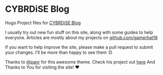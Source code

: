 # CYBRDiSE Blog

Hugo Project files for [CYBRDiSE Blog](https://blog.cybrdise.com)

I usually try out new fun stuff on this site, along with some guides to help everyone.
Articles are mostly about my projects on [github.com/gamerhat18](https://github.com/gamerhat18)

If you want to help improve the site, please make a pull request to submit your changes. I'll be more than happy to see them :D

Thanks to @[panr](https://twitter.com/panr) for this awesome theme. Check his project out [here](https://github.com/panr/hugo-theme-terminal)
And Thanks to You for visiting the site! ❤

